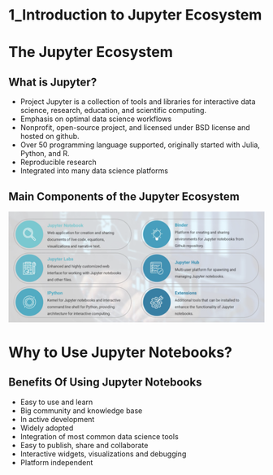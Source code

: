 # 1_Introduction to Jupyter Ecosystem

# The Jupyter Ecosystem

## What is Jupyter?

- Project Jupyter is a collection of tools and libraries for interactive data science, research, education, and scientific computing.
- Emphasis on optimal data science workflows
- Nonprofit, open-source project, and licensed under BSD license and hosted on github.
- Over 50 programming language supported, originally started with Julia, Python, and R.
- Reproducible research
- Integrated into many data science platforms

## Main Components of the Jupyter Ecosystem

![Screenshot 2023-06-08 at 11.02.04 AM.png](1_Introduction%20to%20Jupyter%20Ecosystem%20162de2c6bd5443c586fe39145ac2b4ac/Screenshot_2023-06-08_at_11.02.04_AM.png)

# Why to Use Jupyter Notebooks?

## Benefits Of Using Jupyter Notebooks

- Easy to use and learn
- Big community and knowledge base
- In active development
- Widely adopted
- Integration of most common data science tools
- Easy to publish, share and collaborate
- Interactive widgets, visualizations and debugging
- Platform independent